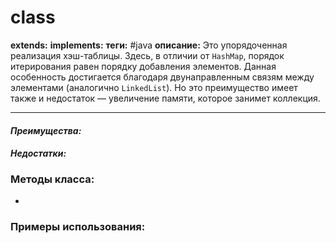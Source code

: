 # class 
**extends:** 
**implements:** 
**теги:** #java
**описание:** Это упорядоченная реализация хэш-таблицы. Здесь, в отличии от `HashMap`, порядок итерирования равен порядку добавления элементов. Данная особенность достигается благодаря двунаправленным связям между элементами (аналогично `LinkedList`). Но это преимущество имеет также и недостаток — увеличение памяти, которое занимет коллекция.

---
#### *Преимущества:*

#### *Недостатки:*

### Методы класса:
- 

### Примеры использования:
